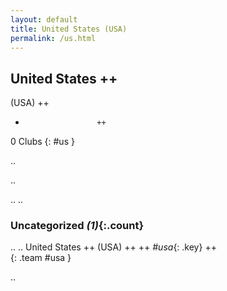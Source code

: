 ```yaml
---
layout: default
title: United States (USA)
permalink: /us.html
---
```



## United States   ++
(USA)  ++
-                     ++
0 Clubs
{: #us }


.. 




.. 




.. 
.. 


### Uncategorized _(1)_{:.count}


..
..
United States  ++
 (USA) ++
 ++
_#usa_{: .key} ++
<br>
{: .team #usa }




.. 
 
